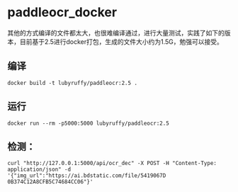 # paddleocr_docker

其他的方式编译的文件都太大，也很难编译通过，进行大量测试，实践了如下的版本，目前基于2.5进行docker打包，生成的文件大小约为1.5G，勉强可以接受。

## 编译
```
docker build -t lubyruffy/paddleocr:2.5 .
```


## 运行
```
docker run --rm -p5000:5000 lubyruffy/paddleocr:2.5
```

## 检测：
```
curl "http://127.0.0.1:5000/api/ocr_dec" -X POST -H "Content-Type: application/json" -d '{"img_url":"https://ai.bdstatic.com/file/5419067D
0B374C12A8CFB5C74684CC06"}'
```
